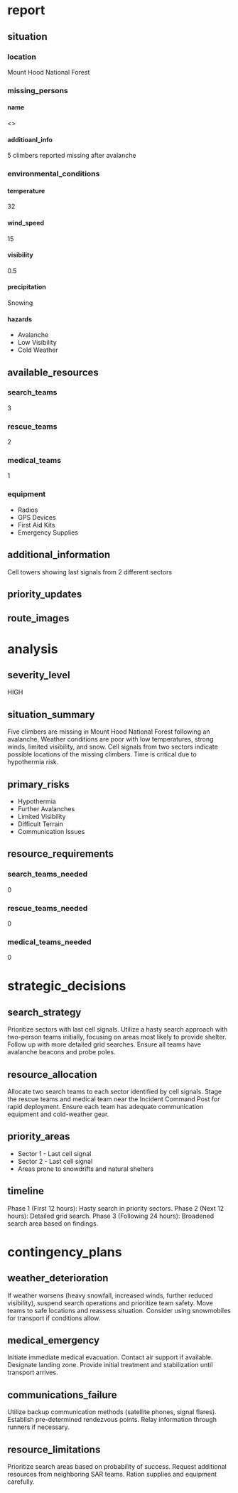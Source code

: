 # report
## situation
### location
Mount Hood National Forest
### missing_persons
#### name
<>
#### additioanl_info
5 climbers reported missing after avalanche
### environmental_conditions
#### temperature
32
#### wind_speed
15
#### visibility
0.5
#### precipitation
Snowing
#### hazards
- Avalanche
- Low Visibility
- Cold Weather
## available_resources
### search_teams
3
### rescue_teams
2
### medical_teams
1
### equipment
- Radios
- GPS Devices
- First Aid Kits
- Emergency Supplies
## additional_information
Cell towers showing last signals from 2 different sectors
## priority_updates
## route_images
# analysis
## severity_level
HIGH
## situation_summary
Five climbers are missing in Mount Hood National Forest following an avalanche. Weather conditions are poor with low temperatures, strong winds, limited visibility, and snow. Cell signals from two sectors indicate possible locations of the missing climbers. Time is critical due to hypothermia risk.
## primary_risks
- Hypothermia
- Further Avalanches
- Limited Visibility
- Difficult Terrain
- Communication Issues
## resource_requirements
### search_teams_needed
0
### rescue_teams_needed
0
### medical_teams_needed
0
# strategic_decisions
## search_strategy
Prioritize sectors with last cell signals. Utilize a hasty search approach with two-person teams initially, focusing on areas most likely to provide shelter. Follow up with more detailed grid searches. Ensure all teams have avalanche beacons and probe poles.
## resource_allocation
Allocate two search teams to each sector identified by cell signals. Stage the rescue teams and medical team near the Incident Command Post for rapid deployment. Ensure each team has adequate communication equipment and cold-weather gear.
## priority_areas
- Sector 1 - Last cell signal
- Sector 2 - Last cell signal
- Areas prone to snowdrifts and natural shelters
## timeline
Phase 1 (First 12 hours): Hasty search in priority sectors. Phase 2 (Next 12 hours): Detailed grid search. Phase 3 (Following 24 hours): Broadened search area based on findings.
# contingency_plans
## weather_deterioration
If weather worsens (heavy snowfall, increased winds, further reduced visibility), suspend search operations and prioritize team safety. Move teams to safe locations and reassess situation. Consider using snowmobiles for transport if conditions allow.
## medical_emergency
Initiate immediate medical evacuation. Contact air support if available. Designate landing zone. Provide initial treatment and stabilization until transport arrives.
## communications_failure
Utilize backup communication methods (satellite phones, signal flares). Establish pre-determined rendezvous points. Relay information through runners if necessary.
## resource_limitations
Prioritize search areas based on probability of success. Request additional resources from neighboring SAR teams. Ration supplies and equipment carefully.
